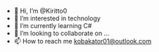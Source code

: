 - 👋 Hi, I’m @Kiritto0
- 👀 I’m interested in technology
- 🌱 I’m currently learning C#
- 💞️ I’m looking to collaborate on ...
- 📫 How to reach me kobakator01@outlook.com

<!---
Kiritto0/Kiritto0 is a ✨ special ✨ repository because its `README.md` (this file) appears on your GitHub profile.
You can click the Preview link to take a look at your changes.
--->
